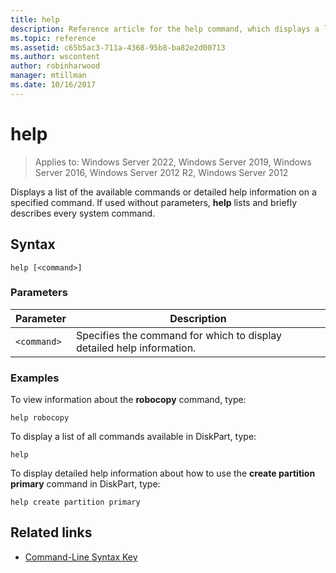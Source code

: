 ```yaml
---
title: help
description: Reference article for the help command, which displays a list of the available commands or detailed help information on a specified command.
ms.topic: reference
ms.assetid: c65b5ac3-711a-4368-95b8-ba82e2d00713
ms.author: wscontent
author: robinharwood
manager: mtillman
ms.date: 10/16/2017
---
```


# help

>Applies to: Windows Server 2022, Windows Server 2019, Windows Server 2016, Windows Server 2012 R2, Windows Server 2012

Displays a list of the available commands or detailed help information on a specified command. If used without parameters, **help** lists and briefly describes every system command.

## Syntax

```
help [<command>]
```

### Parameters

| Parameter | Description |
| --------- | ----------- |
| `<command>` | Specifies the command for which to display detailed help information. |

### Examples

To view information about the **robocopy** command, type:

```
help robocopy
```

To display a list of all commands available in DiskPart, type:

```
help
```

To display detailed help information about how to use the **create partition primary** command in DiskPart, type:

```
help create partition primary
```

## Related links

- [Command-Line Syntax Key](command-line-syntax-key.md)

